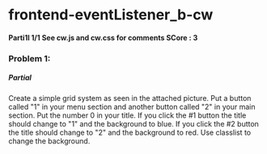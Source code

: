 # frontend-eventListener_b-cw
#### Parti1l 1/1 See cw.js and cw.css for comments SCore : 3
### Problem 1:
##### Partial 
Create a simple grid system as seen in the attached picture. Put a button called "1" in your menu section and another button called "2" in your main section. Put the number 0 in your title. If you click the #1 button the title should change to "1" and the background to blue. If you click the #2 button the title should change to "2" and the background to red. Use classlist to change the background.
